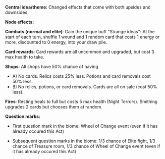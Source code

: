 **Central idea/theme:** Changed effects that come with both upsides and downsides

**Node effects:**

  **Combats (normal and elite)**: Gain the unique buff "Strange ideas": At the start of each turn, shuffle 1 wound and 1 random card that costs 1 energy or more, discounted to 0 energy, into your draw pile.
 
**Card rewards**: Card rewards are all uncommon and upgraded, but cost 3 max health to take.

**Shops**: All shops have 50% chance of having 
  - A) No cards. Relics costs 25% less. Potions and card removals cost 50% less.
  - B) No relics, potions, or card removals. Cards are all on sale (cost 50% less). 

**Fires**: Resting heals to full but costs 5 max health (Night Terrors). Smithing upgrades 2 cards but chooses them at random.

**Question marks:**

  - First question mark in the biome: Wheel of Change event (even if it has already occured this Act)

- Subsequent question marks in the biome: 1/3 chance of Elite fight, 1/3 chance of Treasure room, 1/3 chance of Wheel of Change event (even if it has already occured this Act)
